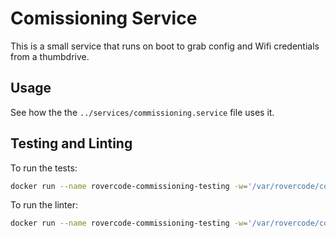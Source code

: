 # Comissioning Service

This is a small service that runs on boot to grab config and Wifi credentials from a thumbdrive.

## Usage
See how the the `../services/commissioning.service` file uses it.

## Testing and Linting
To run the tests:
```bash
docker run --name rovercode-commissioning-testing -w='/var/rovercode/commissioning' -v $PWD:/var/rovercode --entrypoint=/bin/bash rovercode -c 'python -m pytest'
```

To run the linter:
```bash
docker run --name rovercode-commissioning-testing -w='/var/rovercode/commissioning' -v $PWD:/var/rovercode --entrypoint=/bin/bash rovercode -c 'prospector'
```
